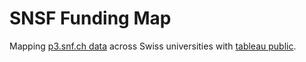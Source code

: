 # SNSF Funding Map

Mapping [p3.snf.ch data](http://p3.snf.ch/Pages/DataAndDocumentation.aspx) across Swiss universities with [tableau public](https://public.tableau.com/profile/zambujo#!/vizhome/snsf-funding-switzerland/map).
